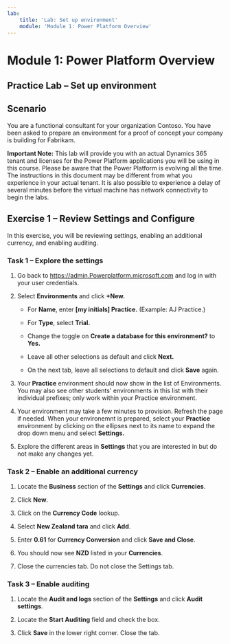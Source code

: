 ```yaml
---
lab:
    title: 'Lab: Set up environment'
    module: 'Module 1: Power Platform Overview'
---
```


Module 1: Power Platform Overview
=================================

## Practice Lab – Set up environment

Scenario
--------

You are a functional consultant for your organization Contoso. You have been
asked to prepare an environment for a proof of concept your company is building
for Fabrikam. 

**Important Note:** This lab will provide you with an actual Dynamics 365 tenant
and licenses for the Power Platform applications you will be using in this
course. Please be aware that the Power Platform is evolving all the time. The
instructions in this document may be different from what you experience in your
actual tenant. It is also possible to experience a delay of several
minutes before the virtual machine has network connectivity to begin the labs.


Exercise 1 – Review Settings and Configure
------------------------------------------

In this exercise, you will be reviewing settings, enabling an additional
currency, and enabling auditing.

### Task 1 – Explore the settings

1.  Go back to <https://admin.Powerplatform.microsoft.com> and log in with your user credentials.

2. Select **Environments** and click **+New.**

    - For **Name**, enter **[my initials] Practice.** (Example: AJ Practice.)
    
    - For **Type**, select **Trial.**
    
    - Change the toggle on **Create a database for this environment?** to **Yes.**
    
    - Leave all other selections as default and click **Next.**
    
    - On the next tab, leave all selections to default and click **Save** again.
    

3. Your **Practice** environment should now show in the list of Environments. You may also see other students' environments in this list with their individual prefixes; only work within your Practice environment.

4. Your environment may take a few minutes to provision. Refresh the page if needed. When your environemnt is prepared, select your **Practice** environment by clicking on the ellipses next to its name to expand the drop down menu and select **Settings.** 

3.  Explore the different areas in **Settings** that you are interested in but do not make any changes yet. 

### Task 2 – Enable an additional currency

1.  Locate the **Business** section of the **Settings** and click
    **Currencies**.

2.  Click **New**.

3.  Click on the **Currency Code** lookup.

4.  Select **New Zealand tara** and click **Add**.

5.  Enter **0.61** for **Currency Conversion** and click **Save and Close**.

6.  You should now see **NZD** listed in your **Currencies**.

7.  Close the currencies tab. Do not close the Settings tab.

### Task 3 – Enable auditing 

1.  Locate the **Audit and logs** section of the **Settings** and click **Audit settings**.

2.  Locate the **Start Auditing** field and check the box.

3.  Click **Save** in the lower right corner. Close the tab.
